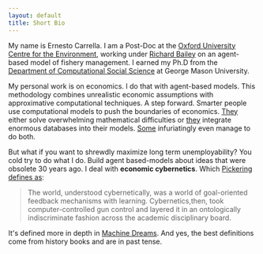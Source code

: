 ```yaml
---
layout: default
title: Short Bio
---
```



My name is Ernesto Carrella. I am a Post-Doc at the  [Oxford University Centre for the Environment](http://www.ouce.ox.ac.uk), working under [Richard Bailey](http://www.richardmbailey.com/) on an agent-based model of fishery management. I earned my Ph.D from the [Department of Computational Social Science] at George Mason University.


My personal work is on economics. I do that with agent-based models. This methodology combines unrealistic economic assumptions with approximative computational techniques. A step forward.
Smarter people use computational models to push the boundaries of economics. [They](https://sites.google.com/site/nathanmpalmer/) either solve overwhelming mathematical difficulties or [they](http://www.davidmasad.com/index.html) integrate enormous databases into their models. [Some](http://www.oxfordmartin.ox.ac.uk/people/563) infuriatingly even manage to do both.

But what if you want to shrewdly maximize long term unemployability? 
You cold try to do what I do. Build agent based-models about ideas that were obsolete 30 years ago. I deal with **economic cybernetics**. Which [Pickering defines as](https://www.uni-due.de/~bj0063/doc/Pickering.pdf):

> The world, understood cybernetically, was a world of goal-oriented feedback mechanisms with learning.
> Cybernetics,then, took computer-controlled gun control and layered it in an ontologically  indiscriminate fashion across the academic disciplinary board.

It's defined more in depth in [Machine Dreams](http://www.amazon.com/Machine-Dreams-Economics-Becomes-Science/dp/0521775264).  And yes, the best definitions come from history books and are in past tense.

[Department of Computational Social Science]:http://css.gmu.edu/
    
